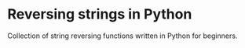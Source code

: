 # Reversing strings in Python
Collection of string reversing functions written in Python for beginners.
